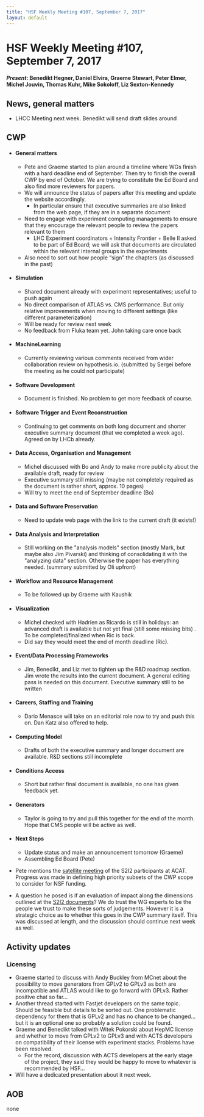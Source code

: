 ```yaml
---
title: "HSF Weekly Meeting #107, September 7, 2017"
layout: default
---
```


# HSF Weekly Meeting #107, September 7, 2017

#### *Present*: Benedikt Hegner, Daniel Elvira, Graeme Stewart, Peter Elmer, Michel Jouvin, Thomas Kuhr, Mike Sokoloff, Liz Sexton-Kennedy


## News, general matters

  * LHCC Meeting next week. Benedikt will send draft slides around

## CWP

-   #### General matters
    - Pete and Graeme started to plan around a timeline where WGs finish with a hard deadline end of September. Then try to finish the overall CWP by end of October. We are trying to constitute the Ed Board and also find more reviewers for papers.
    - We will announce the status of papers after this meeting and update the website accordingly.
        - In particular ensure that executive summaries are also linked from the web page, if they are in a separate document
    - Need to engage with experiment computing managements to ensure that they encourage the relevant people to review the papers relevant to them
        - LHC Experiment coordinators + Intensity Frontier + Belle II asked to be part of Ed Board; we will ask that documents are circulated within the relevant internal groups in the experiments
    - Also need to sort out how people “sign” the chapters (as discussed in the past)

-   #### Simulation
    - Shared document already with experiment representatives; useful to push again
    - No direct comparison of ATLAS vs. CMS performance. But only relative improvements when moving to different settings (like different parameterization)
    - Will be ready for review next week
    - No feedback from Fluka team yet. John taking care once back

-   #### MachineLearning

    -   Currently reviewing various comments received from wider collaboration review on hypothesis.io. (submitted by Sergei before the meeting as he could not participate)

-   #### Software Development

    -   Document is finished. No problem to get more feedback of course.

-   #### Software Trigger and Event Reconstruction

    -  Continuing to get comments on both long document and shorter executive summary document (that we completed a week ago). Agreed on by LHCb already.

-   #### Data Access, Organisation and Management

    -   Michel discussed with Bo and Andy to make more publicity about the available draft, ready for review
    - Executive summary still missing (maybe not completely required as the document is rather short, approx. 10 pages)
    - Will try to meet the end of September deadline (Bo)


-   #### Data and Software Preservation

    -   Need to update web page with the link to the current draft (it exists!)

-   #### Data Analysis and Interpretation

    -   Still working on the "analysis models" section (mostly Mark, but maybe also Jim Pivarski) and thinking of consolidating it with the "analyzing data" section. Otherwise the paper has everything needed. (summary submitted by Oli upfront)


-   #### Workflow and Resource Management

    -   To be followed up by Graeme with Kaushik

-   #### Visualization

    -   Michel checked with Hadrien as Ricardo is still in holidays: an advanced draft is available but not yet final (still some missing bits) . To be completed/finalized when Ric is back.
    - Did say they would meet the end of month deadline (Ric).


-   #### Event/Data Processing Frameworks

    -   Jim, Benedikt, and Liz met to tighten up the R&D roadmap section.  Jim wrote the results into the current document.  A general editing pass is needed on this document. Executive summary still to be written

-   #### Careers, Staffing and Training

    -   Dario Menasce will take on an editorial role now to try and push this on. Dan Katz also offered to help.

-   #### Computing Model

    -  Drafts of both the executive summary and longer document are available. R&D sections still incomplete


-   #### Conditions Access

    -   Short but rather final document is available, no one has given feedback yet.

-   #### Generators
    - Taylor is going to try and pull this together for the end of the month. Hope that CMS people will be active as well.


-   #### Next Steps

    -  Update status and make an announcement tomorrow (Graeme)
    - Assembling Ed Board (Pete)

- Pete mentions the [satellite meeting](https://indico.cern.ch/event/640290/overview) of the S2I2 participants at ACAT.  Progress was made in defining high priority subsets of the CWP scope to consider for NSF funding. 
- A question he posed is if an evaluation of impact along the dimensions outlined at the [S2I2 documents](https://docs.google.com/document/d/1eIS7pCyrq6Bn7ycfE1bXRiWh7X8ylWb-eWTrmoR-6ww/edit)?  We do trust the WG experts to be the people we trust to make these sorts of judgements.  However it is a strategic choice as to whether this goes in the CWP summary itself.  This was discussed at length, and the discussion should continue next week as well.


## Activity updates

### Licensing
- Graeme started to discuss with Andy Buckley from MCnet about the possibility to move generators from GPLv2 to GPLv3 as both are incompatible and ATLAS would like to go forward with GPLv3. Rather positive chat so far…
- Another thread started with Fastjet developers on the same topic. Should be feasible but details to be sorted out. One problematic dependency for them that is GPLv2 and has no chance to be changed… but it is an optional one so probably a solution could be found.
- Graeme and Benedikt talked with Witek Pokorski about HepMC license and whether to move from GPLv2 to GPLv3 and with ACTS developers on compatibility of their license with experiment stacks. Problems have been resolved.
    - For the record, discussion with ACTS developers at the early stage of the project, they said they would be happy to move to whatever is recommended by HSF…
- Will have a dedicated presentation about it next week.


## AOB
none